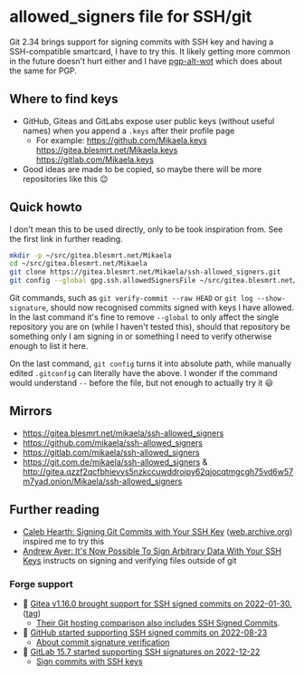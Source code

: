 # allowed_signers file for SSH/git

Git 2.34 brings support for signing commits with SSH key and having a SSH-compatible
smartcard, I have to try this. It likely getting more common in the future doesn't
hurt either and I have [pgp-alt-wot](https://gitea.blesmrt.net/Mikaela/pgp-alt-wot)
which does about the same for PGP.

## Where to find keys

* GitHub, Giteas and GitLabs expose user public keys (without useful names)
  when you append a `.keys` after their profile page
  * For example: https://github.com/Mikaela.keys https://gitea.blesmrt.net/Mikaela.keys https://gitlab.com/Mikaela.keys
* Good ideas are made to be copied, so maybe there will be more repositories like this :wink:

## Quick howto

I don't mean this to be used directly, only to be took inspiration from. See the first
link in further reading.

```bash
mkdir -p ~/src/gitea.blesmrt.net/Mikaela
cd ~/src/gitea.blesmrt.net/Mikaela
git clone https://gitea.blesmrt.net/Mikaela/ssh-allowed_signers.git
git config --global gpg.ssh.allowedSignersFile ~/src/gitea.blesmrt.net/Mikaela/ssh-allowed_signers/allowed_signers
```

Git commands, such as `git verify-commit --raw HEAD` or `git log --show-signature`,
should now recognised commits signed with keys I have allowed.
In the last command it's fine to remove `--global` to only affect the single
repository you are on (while I haven't tested this), should that repository
be something only I am signing in or something I need to verify otherwise
enough to list it here.

On the last command, `git config` turns it into absolute path, while manually
edited `.gitconfig` can literally have the above. I wonder if the command
would understand `--` before the file, but not enough to actually try it :smiley:

## Mirrors

* https://gitea.blesmrt.net/mikaela/ssh-allowed_signers
* https://github.com/mikaela/ssh-allowed_signers
* https://gitlab.com/mikaela/ssh-allowed_signers
* https://git.com.de/mikaela/ssh-allowed_signers & http://gitea.qzzf2qcfbhievvs5nzkccuwddroipy62qjocqtmgcgh75vd6w57m7yad.onion/Mikaela/ssh-allowed_signers

## Further reading

* [Caleb Hearth: Signing Git Commits with Your SSH Key](https://calebhearth.com/sign-git-with-ssh) ([web.archive.org](https://web.archive.org/web/20211117182628/https://calebhearth.com/sign-git-with-ssh)) inspired me to try this
* [Andrew Ayer: It's Now Possible To Sign Arbitrary Data With Your SSH Keys](https://www.agwa.name/blog/post/ssh_signatures) instructs on signing and verifying files outside of git

### Forge support

* 🥇 [Gitea v1.16.0 brought support for SSH signed commits on 2022-01-30.](https://blog.gitea.io/2022/02/gitea-1.16.0-and-1.16.1-released/) ([tag](https://github.com/go-gitea/gitea/releases/tag/v1.16.0))
  * [Their Git hosting comparison also includes SSH Signed Commits](https://docs.gitea.io/en-us/comparison/#code-management).
* 🥈 [GitHub started supporting SSH signed commits on 2022-08-23](https://github.blog/changelog/2022-08-23-ssh-commit-verification-now-supported/)
  * [About commit signature verification](https://docs.github.com/en/authentication/managing-commit-signature-verification/about-commit-signature-verification#ssh-commit-signature-verification)
* 🥉 [GitLab 15.7 started supporting SSH signatures on 2022-12-22](https://about.gitlab.com/releases/2022/12/22/gitlab-15-7-released/)
  * [Sign commits with SSH keys](https://docs.gitlab.com/ee/user/project/repository/ssh_signed_commits/)
